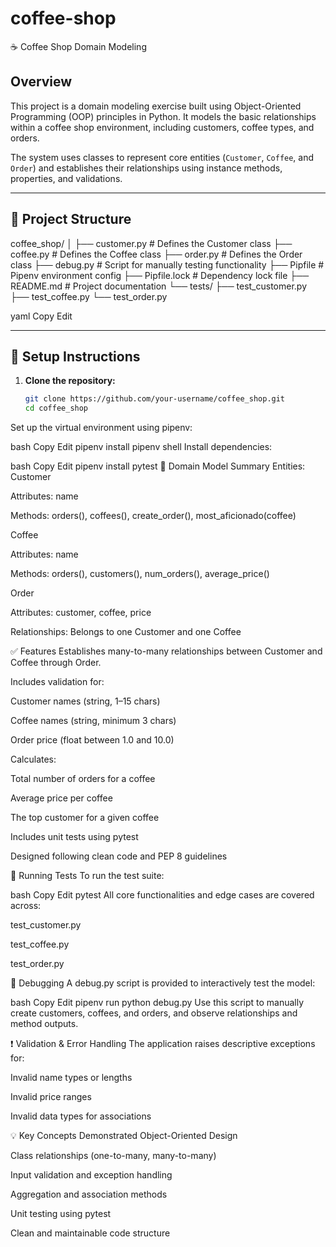 # coffee-shop

 ☕ Coffee Shop Domain Modeling

## Overview

This project is a domain modeling exercise built using Object-Oriented Programming (OOP) principles in Python. It models the basic relationships within a coffee shop environment, including customers, coffee types, and orders.

The system uses classes to represent core entities (`Customer`, `Coffee`, and `Order`) and establishes their relationships using instance methods, properties, and validations.

---

## 📁 Project Structure

coffee_shop/
│
├── customer.py # Defines the Customer class
├── coffee.py # Defines the Coffee class
├── order.py # Defines the Order class
├── debug.py # Script for manually testing functionality
├── Pipfile # Pipenv environment config
├── Pipfile.lock # Dependency lock file
├── README.md # Project documentation
└── tests/
├── test_customer.py
├── test_coffee.py
└── test_order.py

yaml
Copy
Edit

---

## 🔧 Setup Instructions

1. **Clone the repository:**
   ```bash
   git clone https://github.com/your-username/coffee_shop.git
   cd coffee_shop
Set up the virtual environment using pipenv:

bash
Copy
Edit
pipenv install
pipenv shell
Install dependencies:

bash
Copy
Edit
pipenv install pytest
🧠 Domain Model Summary
Entities:
Customer

Attributes: name

Methods: orders(), coffees(), create_order(), most_aficionado(coffee)

Coffee

Attributes: name

Methods: orders(), customers(), num_orders(), average_price()

Order

Attributes: customer, coffee, price

Relationships: Belongs to one Customer and one Coffee

✅ Features
Establishes many-to-many relationships between Customer and Coffee through Order.

Includes validation for:

Customer names (string, 1–15 chars)

Coffee names (string, minimum 3 chars)

Order price (float between 1.0 and 10.0)

Calculates:

Total number of orders for a coffee

Average price per coffee

The top customer for a given coffee

Includes unit tests using pytest

Designed following clean code and PEP 8 guidelines

🧪 Running Tests
To run the test suite:

bash
Copy
Edit
pytest
All core functionalities and edge cases are covered across:

test_customer.py

test_coffee.py

test_order.py

🐞 Debugging
A debug.py script is provided to interactively test the model:

bash
Copy
Edit
pipenv run python debug.py
Use this script to manually create customers, coffees, and orders, and observe relationships and method outputs.

❗ Validation & Error Handling
The application raises descriptive exceptions for:

Invalid name types or lengths

Invalid price ranges

Invalid data types for associations

💡 Key Concepts Demonstrated
Object-Oriented Design

Class relationships (one-to-many, many-to-many)

Input validation and exception handling

Aggregation and association methods

Unit testing using pytest

Clean and maintainable code structure












